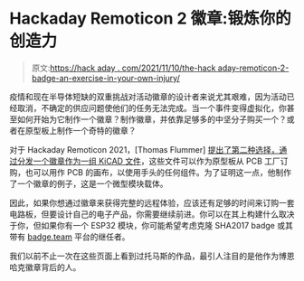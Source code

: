 # Hackaday Remoticon 2 徽章:锻炼你的创造力

> 原文:[https://hack aday . com/2021/11/10/the-hack aday-remoticon-2-badge-an-exercise-in-your-own-injury/](https://hackaday.com/2021/11/10/the-hackaday-remoticon-2-badge-an-exercise-in-your-own-ingenuity/)

疫情和现在半导体短缺的双重挑战对活动徽章的设计者来说尤其艰难，因为活动已经取消，不确定的供应问题使他们的任务无法完成。当一个事件变得虚拟化，你甚至如何开始为它制作一个徽章？制作徽章，并依靠足够多的中坚分子购买一个？或者在原型板上制作一个奇特的徽章？

对于 Hackaday Remoticon 2021，[Thomas Flummer] [提出了第二种选择，通过分发一个徽章作为一组 KiCAD 文件](https://hackaday.io/project/182027-remoticon-2-badge)，这些文件可以作为原型板从 PCB 工厂订购，也可以用作 PCB 的画布，以使用手头的任何组件。为了证明这一点，他制作了一个徽章的例子，这是一个微型模块载体。

因此，如果你想通过徽章来获得完整的远程体验，应该还有足够的时间来订购一套电路板，但要设计自己的电子产品，你需要继续前进。你可以在其上构建什么取决于你，但如果你有一个 ESP32 模块，你可能希望考虑克隆 SHA2017 badge 或其带有 [badge.team](https://hackaday.com/2019/02/20/badge-team-badges-get-a-platform/) 平台的继任者。

我们以前不止一次在这些页面上看到过托马斯的作品，最引人注目的是他作为博恩哈克徽章背后的人。